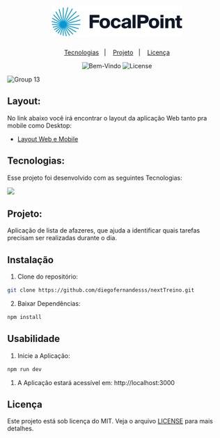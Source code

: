 <h1 align="center">
    <img alt="Happy" title="Happy" src="public/logo.svg" />
</h1>

<p align="center">
  <!-- <a href="#layout">Layout</a>&nbsp;&nbsp;&nbsp;|&nbsp;&nbsp;&nbsp; -->
  <a href="#tecnologias">Tecnologias</a>&nbsp;&nbsp;&nbsp;|&nbsp;&nbsp;&nbsp;
  <a href="#projeto">Projeto</a>&nbsp;&nbsp;&nbsp;|&nbsp;&nbsp;&nbsp;
  <!-- <a href="#instalação">Instalação</a>&nbsp;&nbsp;&nbsp;|&nbsp;&nbsp;&nbsp; -->
  <!-- <a href="#usabilidade">Usabilidade</a>&nbsp;&nbsp;&nbsp;|&nbsp;&nbsp;&nbsp; -->
  <a href="#licença">Licença</a>
</p>

<p align="center">
  <img src="https://img.shields.io/static/v1?label=Bem&message=Vindo&color=15C3D6&labelColor=000000" alt="Bem-Vindo" />
  <img alt="License" src="https://img.shields.io/static/v1?label=license&message=MIT&color=15C3D6&labelColor=000000">
</p>

![Group 13](https://github.com/diegofernandesss/nextTreino/assets/88402851/8712dae5-194e-4790-918d-4de6cb68f48e)

## Layout:

No link abaixo você irá encontrar o layout da aplicação Web tanto pra mobile como Desktop:

- [Layout Web e Mobile](https://www.figma.com/file/OhwPazB8e5zHeDz9zpMcaI/Untitled?type=design&node-id=0-1&mode=design&t=8B8rxfTdEWIXouCV-0)

## Tecnologias:

<p>Esse projeto foi desenvolvido com as seguintes Tecnologias:</p>

<p align="left">
  <a href="https://skillicons.dev">
    <img src="https://skillicons.dev/icons?i=nextjs,vercel,nodejs,js,css,figma" />
  </a>
</p>


## Projeto:

<p>Aplicação de lista de afazeres, que ajuda a identificar quais tarefas precisam ser realizadas durante o dia.</p>

## Instalação

1. Clone do repositório:

```bash
git clone https://github.com/diegofernandesss/nextTreino.git
```

2. Baixar Dependências:

```bash
npm install
```

## Usabilidade

1. Inicie a Aplicação:

```bash
npm run dev
```

1. A Aplicação estará acessível em: http://localhost:3000


## Licença

Este projeto está sob licença do MIT. Veja o arquivo [LICENSE](./LICENSE) para mais detalhes.